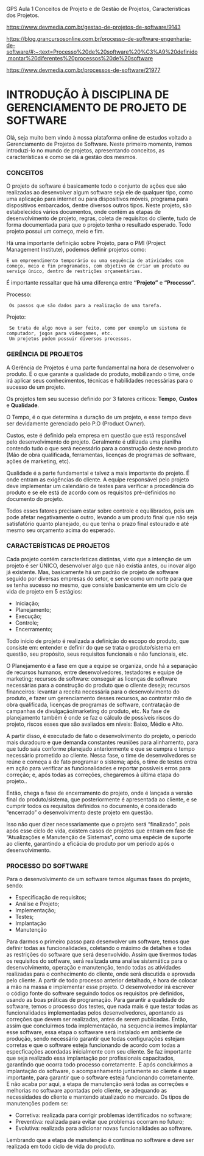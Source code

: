 GPS Aula 1 Conceitos de Projeto e de Gestão de Projetos, Características dos Projetos.

https://www.devmedia.com.br/gestao-de-projetos-de-software/9143

https://blog.grancursosonline.com.br/processo-de-software-engenharia-de-software/#:~:text=Processo%20de%20software%20%C3%A9%20definido,montar%20diferentes%20processos%20de%20software

https://www.devmedia.com.br/processos-de-software/21977

# INTRODUÇÃO À DISCIPLINA DE GERENCIAMENTO DE PROJETO DE SOFTWARE

Olá, seja muito bem vindo à nossa plataforma online de estudos voltado a Gerenciamento de Projetos de Software. 
Neste primeiro momento, iremos introduzi-lo no mundo de projetos, apresentando conceitos, as características e como se dá a gestão dos mesmos. 

### CONCEITOS

O projeto de software é basicamente todo o conjunto de ações que são realizadas ao desenvolver algum software seja ele de qualquer tipo, como uma aplicação para internet ou para dispositivos móveis, programa para dispositivos embarcados, dentre diversos outros tipos. Neste projeto, são estabelecidos vários documentos, onde contém as etapas de desenvolvimento de projeto, regras, coleta de requisitos do cliente, tudo de forma documentada para que o projeto tenha o resultado esperado. Todo projeto possui um começo, meio e fim.

Há uma importante definição sobre Projeto, para o PMI (Project Management Institute), podemos definir projetos como:
```
É um empreendimento temporário ou uma sequência de atividades com começo, meio e fim programados, com objetivo de criar um produto ou serviço único, dentro de restrições orçamentárias.
```

É importante ressaltar que há uma diferença entre **“Projeto”** e **“Processo”**. 

Processo:
```
 Os passos que são dados para a realização de uma tarefa. 
```

Projeto:
```
 Se trata de algo novo a ser feito, como por exemplo um sistema de computador, jogos para videogames, etc.
 Um projetos podem possuir diversos processos.
```

### GERÊNCIA DE PROJETOS 

A Gerência de Projetos é uma parte fundamental na hora de desenvolver o produto. É o que garante a qualidade do produto, mobilizando o time, onde irá aplicar seus conhecimentos, técnicas e habilidades necessárias para o sucesso de um projeto. 

Os projetos tem seu sucesso definido por 3 fatores críticos: **Tempo**, **Custos** e **Qualidade**. 

O Tempo, é o que determina a duração de um projeto, e esse tempo deve ser devidamente gerenciado pelo P.O (Product Owner).

Custos, este é definido pela empresa em questão que está responsável pelo desenvolvimento do projeto. Geralmente é utilizada uma planilha contendo tudo o que será necessário para a construção deste novo produto (Mão de obra qualificada, ferramentas, licenças de programas de software, ações de marketing, etc). 

Qualidade é a parte fundamental e talvez a mais importante do projeto. É onde entram as exigências do cliente. A equipe responsável pelo projeto deve implementar um calendário de testes para verificar a procedência do produto e se ele está de acordo com os requisitos pré-definidos no documento do projeto.

Todos esses fatores precisam estar sobre controle e equilibrados, pois um pode afetar negativamente o outro, levando a um produto final que não seja satisfatório quanto planejado, ou que tenha o prazo final estourado e até mesmo seu orçamento acima do esperado.

### CARACTERÍSTICAS DE PROJETOS

Cada projeto contém características distintas, visto que a intenção de um projeto é ser ÚNICO, desenvolver algo que não existia antes, ou inovar algo já existente. 
Mas, basicamente há um padrão de projeto de software seguido por diversas empresas do setor, e serve como um norte para que se tenha sucesso no mesmo, que consiste basicamente em um ciclo de vida de projeto em 5 estágios: 

 * Iniciação; 
 * Planejamento; 
 * Execução; 
 * Controle;
 * Encerramento; 

Todo início de projeto é realizada a definição do escopo do produto, que consiste em: entender e definir do que se trata o produto/sistema em questão, seu propósito, seus requisitos funcionais e não funcionais, etc.

O Planejamento é a fase em que a equipe se organiza, onde há a separação de recursos humanos, entre desenvolvedores, testadores e equipe de marketing; recursos de software: conseguir as licenças de software necessárias para a construção do produto que o cliente deseja; recursos financeiros: levantar a receita necessária para o desenvolvimento do produto, e fazer um gerenciamento desses recursos, ao contratar mão de obra qualificada, licenças de programas de software, contratação de campanhas de divulgação/marketing do produto, etc. Na fase de planejamento também é onde se faz o cálculo de possíveis riscos do projeto, riscos esses que são avaliados em níveis: Baixo, Médio e Alto. 

A partir disso, é executado de fato o desenvolvimento do projeto, o período mais duradouro e que demanda constantes reuniões para alinhamento, para que tudo saia conforme planejado anteriormente e que se cumpra o tempo necessário prometido ao cliente. Nessa fase, o time de desenvolvedores se reúne e começa a de fato programar o sistema; após, o time de testes entra em ação para verificar as funcionalidades e reportar possíveis erros para correção; e, após todas as correções, chegaremos à última etapa do projeto.. 

Então, chega a fase de encerramento do projeto, onde é lançada a versão final do produto/sistema, que posteriormente é apresentada ao cliente, e se cumprir todos os requisitos definidos no documento, é considerado “encerrado” o desenvolvimento deste projeto em questão. 

Isso não quer dizer necessariamente que o projeto será “finalizado”, pois após esse ciclo de vida, existem casos de  projetos que entram em fase de “Atualizações e Manutenção de Sistemas”, como uma espécie de suporte ao cliente, garantindo a eficácia do produto por um período após o desenvolvimento. 
 
### PROCESSO DO SOFTWARE

Para o desenvolvimento de um software temos algumas fases do projeto, sendo:

 * Especificação de requisitos;
 * Análise e Projeto;
 * Implementação;
 * Testes;
 * Implantação
 * Manutenção

Para darmos o primeiro passo para desenvolver um software, temos que definir todas as funcionalidades, coletando o máximo de detalhes e todas as restrições do software que será desenvolvido. Assim que tivermos todas os requisitos do sotfware, será realizada uma analise sistemática para o desenvolvimento, operação e manutenção, tendo todas as atividades realizadas para o conhecimento do cliente, onde será discutida e aprovada pelo cliente.
A partir de todo processo anterior detalhado, é hora de colocar a mão na massa e implementar esse projeto. O desenvolvedor irá escrever o código fonte do software seguindo todos os requisitos pré definidos, usando as boas práticas de programação.
Para garantir a qualidade do software, temos o processo dos testes, que nada mais é que testar todas as funcionalidades implementadas pelos desenvolvedores, apontando as correções que devem ser realizadas, antes de serem publicadas. 
Então, assim que concluirmos toda implementação, na sequencia iremos implantar esse software, essa etapa o softaware será instalado em ambiente de produção, sendo necessário garantir que todas configurações estejam corretas e que o software esteja funcionando de acordo com todas a especficações acordadas inicialmente com seu cliente. Se faz importante que seja realizado essa implantação por profissionais capacitados, garantindo que ocorra todo processo corretamente. E após concluirmos a implantação do software, o acompanhamento juntamente ao cliente é super importante, para garantir que o software esteja funcionando corretamente.
E não acaba por aqui, a etapa de manutenção será todas as correções e melhorias no software apontadas pelo cliente, se adequando as necessidades do cliente e mantendo atualizado no mercado. Os tipos de manutenções podem se:
* Corretiva: realizada para corrigir problemas identificados no software; 
* Preventiva: realizada para evitar que problemas ocorram no futuro;
* Evolutiva: realizada para adicionar novas funcionalidades ao software.

Lembrando que a etapa de manutenção é contínua no software e deve ser realizada em todo ciclo de vida do produto.
 


